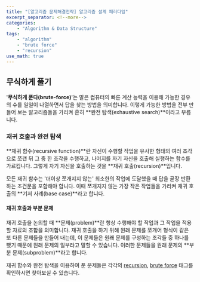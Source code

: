 ```yaml
---
title: "[알고리즘 문제해결전략] 알고리즘 설계 패러다임"
excerpt_separator: <!--more-->
categories: 
    - "Algorithm & Data Structure"
tags: 
    - "algorithm"
    - "brute force"
    - "recursion"
use_math: true
---
```

## 무식하게 풀기
'**무식하게 푼다(brute-force)**'는 말은 컴퓨터의 빠른 계산 능력을 이용해 가능한 경우의 수를 일일이 나열하면서 답을 찾는 방법을 의미합니다. 이렇게 가능한 방법을 전부 만들어 보는 알고리즘들을 가리켜 흔히 **완전 탐색(exhaustive search)**이라고 부릅니다. 

### 재귀 호출과 완전 탐색
**재귀 함수(recursive function)**란 자신이 수행할 작업을 유사한 형태의 여러 조각으로 쪼갠 뒤 그 중 한 조각을 수행하고, 나머지를 자기 자신을 호출해 실행하는 함수를 가르킵니다. 그렇게 자기 자신을 호출하는 것을 **재귀 호출(recursion)**입니다.  

모든 재귀 함수는 '더이상 쪼개지지 않는' 최소한의 작업에 도달했을 때 답을 곧장 반환하는 조건문을 포함해야 합니다. 이때 쪼개지지 않는 가장 작은 작업들을 가리켜 재귀 호출의 **기저 사례(base case)**라고 합니다.  

#### 재귀 호출과 부분 문제
재귀 호출을 논의할 때 **문제(problem)**란 항상 수행해야 할 작업과 그 작업을 적용할 자료의 조합을 의미합니다. 재귀 호출을 하기 위해 원래 문제를 쪼개어 형식이 같은 또 다른 문제들을 만들어 내는데, 이 문제들은 원래 문제를 구성하는 조각들 중 하나를 뺐기 때문에 원래 문제의 일부라고 말할 수 있습니다. 이러한 문제들을 원래 문제의 **부분 문제(subproblem)**라고 합니다.  

재귀 함수와 완전 탐색을 이용하여 푼 문제들은 각각의 [recursion](https://kimeunh3.github.io/tags/#recursion), [brute force](https://kimeunh3.github.io/tags/#brute-force) 태그를 확인하시면 찾아보실 수 있습니다.